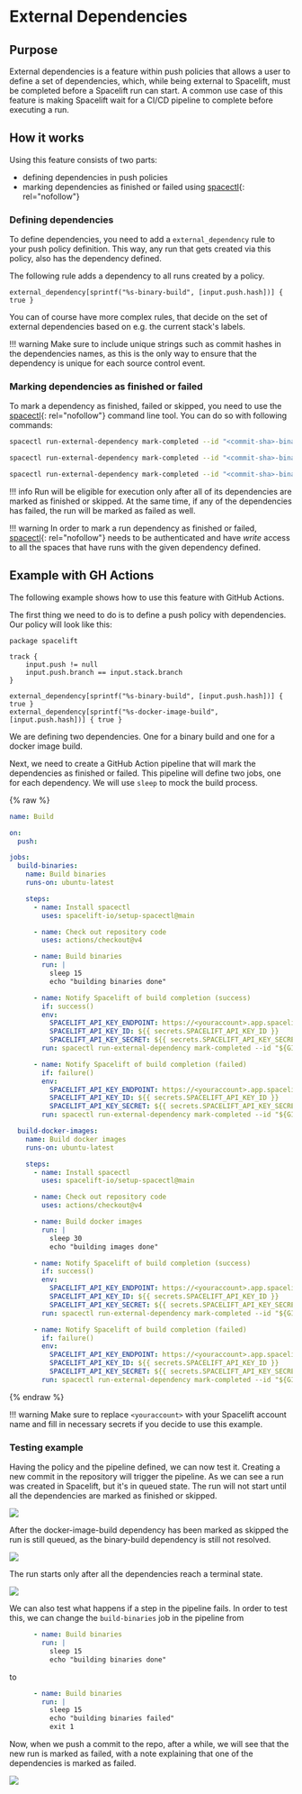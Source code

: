 # External Dependencies

## Purpose

External dependencies is a feature within push policies that allows a user to define a set of dependencies, which, while being external to Spacelift, must be completed before a Spacelift run can start.
A common use case of this feature is making Spacelift wait for a CI/CD pipeline to complete before executing a run.

## How it works

Using this feature consists of two parts:

- defining dependencies in push policies
- marking dependencies as finished or failed using [spacectl](https://github.com/spacelift-io/spacectl){: rel="nofollow"}

### Defining dependencies

To define dependencies, you need to add a `external_dependency` rule to your push policy definition.
This way, any run that gets created via this policy, also has the dependency defined.

The following rule adds a dependency to all runs created by a policy.

```rego
external_dependency[sprintf("%s-binary-build", [input.push.hash])] { true }
```

You can of course have more complex rules, that decide on the set of external dependencies based on e.g. the current stack's labels.

!!! warning
    Make sure to include unique strings such as commit hashes in the dependencies names, as this is the only way to ensure that the dependency is unique for each source control event.

### Marking dependencies as finished or failed

To mark a dependency as finished, failed or skipped, you need to use the [spacectl](https://github.com/spacelift-io/spacectl){: rel="nofollow"} command line tool.
You can do so with following commands:

```bash
spacectl run-external-dependency mark-completed --id "<commit-sha>-binary-build" --status finished

spacectl run-external-dependency mark-completed --id "<commit-sha>-binary-build" --status failed

spacectl run-external-dependency mark-completed --id "<commit-sha>-binary-build" --status skipped 
```

!!! info
    Run will be eligible for execution only after all of its dependencies are marked as finished or skipped.
    At the same time, if any of the dependencies has failed, the run will be marked as failed as well.

!!! warning
    In order to mark a run dependency as finished or failed, [spacectl](https://github.com/spacelift-io/spacectl){: rel="nofollow"} needs to be authenticated and have _write_ access to all the spaces that have runs with the given dependency defined.

## Example with GH Actions

The following example shows how to use this feature with GitHub Actions.

The first thing we need to do is to define a push policy with dependencies.
Our policy will look like this:

```rego
package spacelift

track {
    input.push != null
    input.push.branch == input.stack.branch
}

external_dependency[sprintf("%s-binary-build", [input.push.hash])] { true }
external_dependency[sprintf("%s-docker-image-build", [input.push.hash])] { true }
```

We are defining two dependencies. One for a binary build and one for a docker image build.

Next, we need to create a GitHub Action pipeline that will mark the dependencies as finished or failed.
This pipeline will define two jobs, one for each dependency. We will use `sleep` to mock the build process.

{% raw %}

```yaml
name: Build

on:
  push:

jobs:
  build-binaries:
    name: Build binaries
    runs-on: ubuntu-latest

    steps:
      - name: Install spacectl
        uses: spacelift-io/setup-spacectl@main

      - name: Check out repository code
        uses: actions/checkout@v4

      - name: Build binaries
        run: |
          sleep 15
          echo "building binaries done"

      - name: Notify Spacelift of build completion (success)
        if: success()
        env:
          SPACELIFT_API_KEY_ENDPOINT: https://<youraccount>.app.spacelift.io
          SPACELIFT_API_KEY_ID: ${{ secrets.SPACELIFT_API_KEY_ID }}
          SPACELIFT_API_KEY_SECRET: ${{ secrets.SPACELIFT_API_KEY_SECRET }}
        run: spacectl run-external-dependency mark-completed --id "${GITHUB_SHA}-binary-build" --status finished

      - name: Notify Spacelift of build completion (failed)
        if: failure()
        env:
          SPACELIFT_API_KEY_ENDPOINT: https://<youraccount>.app.spacelift.io
          SPACELIFT_API_KEY_ID: ${{ secrets.SPACELIFT_API_KEY_ID }}
          SPACELIFT_API_KEY_SECRET: ${{ secrets.SPACELIFT_API_KEY_SECRET }}
        run: spacectl run-external-dependency mark-completed --id "${GITHUB_SHA}-binary-build" --status failed

  build-docker-images:
    name: Build docker images
    runs-on: ubuntu-latest

    steps:
      - name: Install spacectl
        uses: spacelift-io/setup-spacectl@main

      - name: Check out repository code
        uses: actions/checkout@v4

      - name: Build docker images
        run: |
          sleep 30
          echo "building images done"

      - name: Notify Spacelift of build completion (success)
        if: success()
        env:
          SPACELIFT_API_KEY_ENDPOINT: https://<youraccount>.app.spacelift.io
          SPACELIFT_API_KEY_ID: ${{ secrets.SPACELIFT_API_KEY_ID }}
          SPACELIFT_API_KEY_SECRET: ${{ secrets.SPACELIFT_API_KEY_SECRET }}
        run: spacectl run-external-dependency mark-completed --id "${GITHUB_SHA}-docker-image-build" --status finished

      - name: Notify Spacelift of build completion (failed)
        if: failure()
        env:
          SPACELIFT_API_KEY_ENDPOINT: https://<youraccount>.app.spacelift.io
          SPACELIFT_API_KEY_ID: ${{ secrets.SPACELIFT_API_KEY_ID }}
          SPACELIFT_API_KEY_SECRET: ${{ secrets.SPACELIFT_API_KEY_SECRET }}
        run: spacectl run-external-dependency mark-completed --id "${GITHUB_SHA}-docker-image-build" --status failed
```

{% endraw %}

!!! warning
    Make sure to replace `<youraccount>` with your Spacelift account name and fill in necessary secrets if you decide to use this example.

### Testing example

Having the policy and the pipeline defined, we can now test it. Creating a new commit in the repository will trigger the pipeline.
As we can see a run was created in Spacelift, but it's in queued state. The run will not start until all the dependencies are marked as finished or skipped.

![](<../../../assets/screenshots/run-external-dependency-queued.png>)

After the docker-image-build dependency has been marked as skipped the run is still queued, as the binary-build dependency is still not resolved.

![](<../../../assets/screenshots/run-external-dependency-completed-1.png>)

The run starts only after all the dependencies reach a terminal state.

![](<../../../assets/screenshots/run-external-dependency-completed-2.png>)

We can also test what happens if a step in the pipeline fails.
In order to test this, we can change the `build-binaries` job in the pipeline from

```yaml
      - name: Build binaries
        run: |
          sleep 15
          echo "building binaries done"
```

to

```yaml
      - name: Build binaries
        run: |
          sleep 15
          echo "building binaries failed"
          exit 1
```

Now, when we push a commit to the repo, after a while, we will see that the new run is marked as failed, with a note explaining that one of the dependencies is marked as failed.

![](<../../../assets/screenshots/run-external-dependency-failed.png>)
